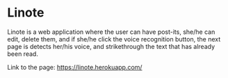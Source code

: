 # Linote
Linote is a web application where the user can have post-its, she/he can edit, delete them, and if she/he click the voice recognition button, the next page is detects her/his voice, and strikethrough the text that has already been read.

Link to the page:
https://linote.herokuapp.com/
